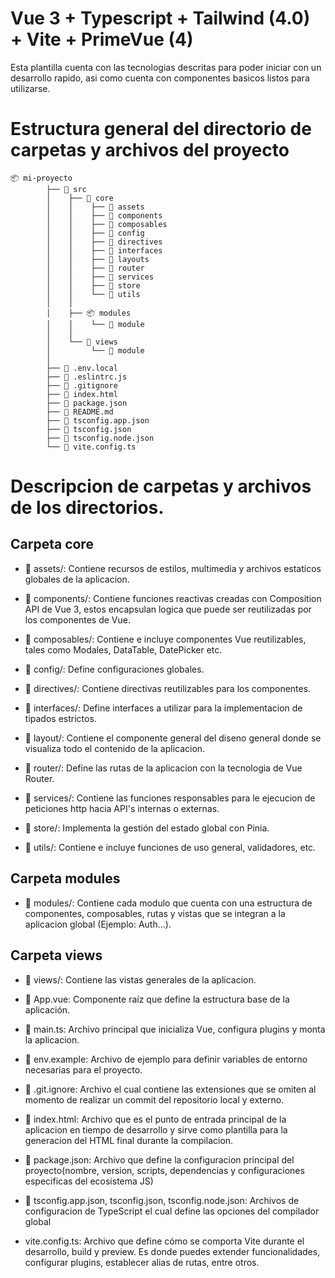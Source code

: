 # Vue 3 + Typescript + Tailwind (4.0) + Vite + PrimeVue (4)

Esta plantilla cuenta con las tecnologias descritas para poder iniciar con un desarrollo rapido, asi como cuenta con componentes
basicos listos para utilizarse.

# Estructura general del directorio de carpetas y archivos del proyecto

```
📦 mi-proyecto
        ├── 📁 src
        │    ├── 📁 core
        │    │    ├── 📁 assets
        │    │    ├── 📁 components
        │    │    ├── 📁 composables
        │    │    ├── 📁 config
        │    │    ├── 📁 directives
        │    │    ├── 📁 interfaces
        │    │    ├── 📁 layouts
        │    │    ├── 📁 router
        │    │    ├── 📁 services
        │    │    ├── 📁 store
        │    │    └── 📁 utils
        │    │
        │    ├── 📦 modules
        │    │    └── 📁 module
        │    │
        │    └── 📁 views
        │         └── 📁 module
        │
        ├── 📄 .env.local
        ├── 📄 .eslintrc.js
        ├── 📄 .gitignore
        ├── 📄 index.html
        ├── 📄 package.json
        ├── 📄 README.md
        ├── 📄 tsconfig.app.json
        ├── 📄 tsconfig.json
        ├── 📄 tsconfig.node.json
        └── 📄 vite.config.ts
```

# Descripcion de carpetas y archivos de los directorios.

## Carpeta core

- 📂 assets/: Contiene recursos de estilos, multimedia y archivos estaticos globales de la aplicacion.

- 📂 components/: Contiene funciones reactivas creadas con Composition API de Vue 3, estos encapsulan logica que puede ser reutilizadas por los componentes de Vue.

- 📂 composables/: Contiene e incluye componentes Vue reutilizables, tales como Modales, DataTable, DatePicker etc.

- 📂 config/: Define configuraciones globales.

- 📂 directives/: Contiene directivas reutilizables para los componentes.

- 📂 interfaces/: Define interfaces a utilizar para la implementacion de tipados estrictos.

- 📂 layout/: Contiene el componente general del diseno general donde se visualiza todo el contenido de la aplicacion.

- 📂 router/: Define las rutas de la aplicacion con la tecnologia de Vue Router.

- 📂 services/: Contiene las funciones responsables para le ejecucion de peticiones http hacia API's internas o externas.

- 📂 store/: Implementa la gestión del estado global con Pinia.

- 📂 utils/: Contiene e incluye funciones de uso general, validadores, etc.

## Carpeta modules

- 📂 modules/: Contiene cada modulo que cuenta con una estructura de componentes, composables, rutas y vistas que se integran a la aplicacion global (Ejemplo: Auth...).

## Carpeta views

- 📂 views/: Contiene las vistas generales de la aplicacion.

- 📄 App.vue: Componente raíz que define la estructura base de la aplicación.

- 📄 main.ts: Archivo principal que inicializa Vue, configura plugins y monta la aplicacion.

- 📄 env.example: Archivo de ejemplo para definir variables de entorno necesarias para el proyecto.

- 📄 .git.ignore: Archivo el cual contiene las extensiones que se omiten al momento de realizar un commit del repositorio local y externo.

- 📄 index.html: Archivo que es el punto de entrada principal de la aplicacion en tiempo de desarrollo y sirve como plantilla para la generacion del HTML final durante la compilacion.

- 📄 package.json: Archivo que define la configuracion principal del proyecto(nombre, version, scripts, dependencias y configuraciones especificas del ecosistema JS)

- 📄 tsconfig.app.json, tsconfig.json, tsconfig.node.json: Archivos de configuracion de TypeScript el cual define las opciones del compilador global

- vite.config.ts: Archivo que define cómo se comporta Vite durante el desarrollo, build y preview. Es donde puedes extender funcionalidades, configurar plugins, establecer alias de rutas, entre otros.
